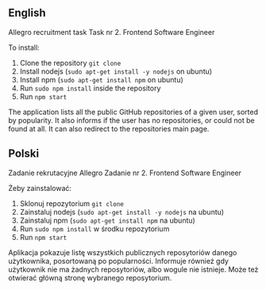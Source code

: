 English
----

Allegro recruitment task
Task nr 2. Frontend Software Engineer

To install:
1) Clone the repository ```git clone```
2) Install nodejs (```sudo apt-get install -y nodejs``` on ubuntu)
3) Install npm (```sudo apt-get install npm``` on ubuntu)
4) Run ```sudo npm install``` inside the repository
5) Run ```npm start```

The application lists all the public GitHub repositories of a given user, sorted by popularity. It also informs if the user has no repositories, or could not be found at all. It can also redirect to the repositories main page.

Polski
----

Zadanie rekrutacyjne Allegro
Zadanie nr 2. Frontend Software Engineer

Żeby zainstalować:
1) Sklonuj repozytorium ```git clone```
2) Zainstaluj nodejs (```sudo apt-get install -y nodejs``` na ubuntu)
3) Zainstaluj npm (```sudo apt-get install npm``` na ubuntu)
3) Run ```sudo npm install``` w środku repozytorium
4) Run ```npm start```

Aplikacja pokazuje listę wszystkich publicznych reposytoriów danego użytkownika, posortowaną po popularności. Informuje również gdy użytkownik nie ma żadnych reposytoriów, albo wogule nie istnieje. Może też otwierać główną stronę wybranego reposytorium.
